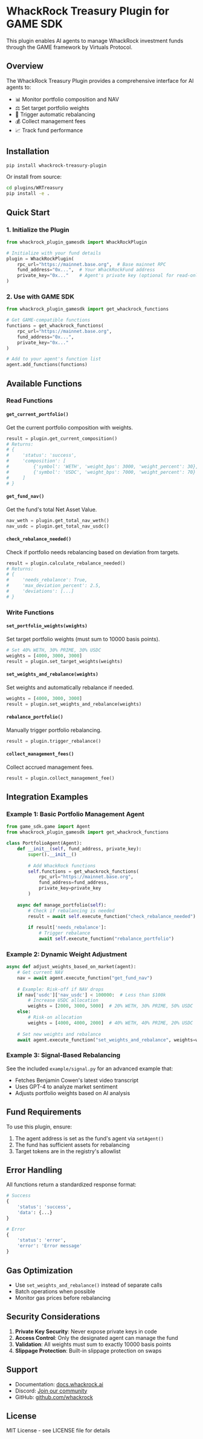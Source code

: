 # WhackRock Treasury Plugin for GAME SDK

This plugin enables AI agents to manage WhackRock investment funds through the GAME framework by Virtuals Protocol.

## Overview

The WhackRock Treasury Plugin provides a comprehensive interface for AI agents to:
- 📊 Monitor portfolio composition and NAV
- ⚖️ Set target portfolio weights
- 🔄 Trigger automatic rebalancing
- 💰 Collect management fees
- 📈 Track fund performance

## Installation

```bash
pip install whackrock-treasury-plugin
```

Or install from source:
```bash
cd plugins/WRTreasury
pip install -e .
```

## Quick Start

### 1. Initialize the Plugin

```python
from whackrock_plugin_gamesdk import WhackRockPlugin

# Initialize with your fund details
plugin = WhackRockPlugin(
    rpc_url="https://mainnet.base.org",  # Base mainnet RPC
    fund_address="0x...",  # Your WhackRockFund address
    private_key="0x..."    # Agent's private key (optional for read-only)
)
```

### 2. Use with GAME SDK

```python
from whackrock_plugin_gamesdk import get_whackrock_functions

# Get GAME-compatible functions
functions = get_whackrock_functions(
    rpc_url="https://mainnet.base.org",
    fund_address="0x...",
    private_key="0x..."
)

# Add to your agent's function list
agent.add_functions(functions)
```

## Available Functions

### Read Functions

#### `get_current_portfolio()`
Get the current portfolio composition with weights.

```python
result = plugin.get_current_composition()
# Returns:
# {
#     'status': 'success',
#     'composition': [
#         {'symbol': 'WETH', 'weight_bps': 3000, 'weight_percent': 30},
#         {'symbol': 'USDC', 'weight_bps': 7000, 'weight_percent': 70}
#     ]
# }
```

#### `get_fund_nav()`
Get the fund's total Net Asset Value.

```python
nav_weth = plugin.get_total_nav_weth()
nav_usdc = plugin.get_total_nav_usdc()
```

#### `check_rebalance_needed()`
Check if portfolio needs rebalancing based on deviation from targets.

```python
result = plugin.calculate_rebalance_needed()
# Returns:
# {
#     'needs_rebalance': True,
#     'max_deviation_percent': 2.5,
#     'deviations': [...]
# }
```

### Write Functions

#### `set_portfolio_weights(weights)`
Set target portfolio weights (must sum to 10000 basis points).

```python
# Set 40% WETH, 30% PRIME, 30% USDC
weights = [4000, 3000, 3000]
result = plugin.set_target_weights(weights)
```

#### `set_weights_and_rebalance(weights)`
Set weights and automatically rebalance if needed.

```python
weights = [4000, 3000, 3000]
result = plugin.set_weights_and_rebalance(weights)
```

#### `rebalance_portfolio()`
Manually trigger portfolio rebalancing.

```python
result = plugin.trigger_rebalance()
```

#### `collect_management_fees()`
Collect accrued management fees.

```python
result = plugin.collect_management_fee()
```

## Integration Examples

### Example 1: Basic Portfolio Management Agent

```python
from game_sdk.game import Agent
from whackrock_plugin_gamesdk import get_whackrock_functions

class PortfolioAgent(Agent):
    def __init__(self, fund_address, private_key):
        super().__init__()
        
        # Add WhackRock functions
        self.functions = get_whackrock_functions(
            rpc_url="https://mainnet.base.org",
            fund_address=fund_address,
            private_key=private_key
        )
    
    async def manage_portfolio(self):
        # Check if rebalancing is needed
        result = await self.execute_function("check_rebalance_needed")
        
        if result['needs_rebalance']:
            # Trigger rebalance
            await self.execute_function("rebalance_portfolio")
```

### Example 2: Dynamic Weight Adjustment

```python
async def adjust_weights_based_on_market(agent):
    # Get current NAV
    nav = await agent.execute_function("get_fund_nav")
    
    # Example: Risk-off if NAV drops
    if nav['usdc']['nav_usdc'] < 100000:  # Less than $100k
        # Increase USDC allocation
        weights = [2000, 3000, 5000]  # 20% WETH, 30% PRIME, 50% USDC
    else:
        # Risk-on allocation
        weights = [4000, 4000, 2000]  # 40% WETH, 40% PRIME, 20% USDC
    
    # Set new weights and rebalance
    await agent.execute_function("set_weights_and_rebalance", weights=weights)
```

### Example 3: Signal-Based Rebalancing

See the included `example/signal.py` for an advanced example that:
- Fetches Benjamin Cowen's latest video transcript
- Uses GPT-4 to analyze market sentiment
- Adjusts portfolio weights based on AI analysis

## Fund Requirements

To use this plugin, ensure:
1. The agent address is set as the fund's agent via `setAgent()`
2. The fund has sufficient assets for rebalancing
3. Target tokens are in the registry's allowlist

## Error Handling

All functions return a standardized response format:

```python
# Success
{
    'status': 'success',
    'data': {...}
}

# Error
{
    'status': 'error',
    'error': 'Error message'
}
```

## Gas Optimization

- Use `set_weights_and_rebalance()` instead of separate calls
- Batch operations when possible
- Monitor gas prices before rebalancing

## Security Considerations

1. **Private Key Security**: Never expose private keys in code
2. **Access Control**: Only the designated agent can manage the fund
3. **Validation**: All weights must sum to exactly 10000 basis points
4. **Slippage Protection**: Built-in slippage protection on swaps

## Support

- Documentation: [docs.whackrock.ai](https://docs.whackrock.ai)
- Discord: [Join our community](https://discord.gg/whackrock)
- GitHub: [github.com/whackrock](https://github.com/whackrock)

## License

MIT License - see LICENSE file for details